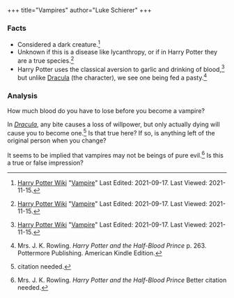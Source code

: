 +++
title="Vampires"
author="Luke Schierer"
+++

### Facts

* Considered a dark creature.[^211115-3]
* Unknown if this is a disease like lycanthropy, or if in Harry Potter they are
  a true species.[^211115-4]
* Harry Potter uses the classical aversion to garlic and drinking of
  blood,[^211115-5] but unlike [Dracula][] (the character), we see one being
  fed a pasty.[^211115-6]

### Analysis

How much blood do you have to lose before you become a vampire?

In _[Dracula][]_, any bite causes a loss of willpower, but only actually dying will
cause you to become one.[^210513-6]  Is that true here?  If so, is anything
left of the original person when you change?

It seems to be implied that vampires may not be beings of pure evil.[^210513-7] 
Is this a true or false impression?


[^210513-7]: Mrs. J. K. Rowling. _Harry Potter and the Half-Blood Prince_
    Better citation needed.

[^210513-6]: citation needed.

[Dracula]: https://www.gutenberg.org/ebooks/345

[^211115-3]: [Harry Potter Wiki](https://harrypotter.fandom.com/wiki/)
    "[Vampire](https://harrypotter.fandom.com/wiki/Vampire)"
    Last Edited: 2021-09-17. Last Viewed: 2021-11-15. 

[^211115-4]: [Harry Potter Wiki](https://harrypotter.fandom.com/wiki/)
    "[Vampire](https://harrypotter.fandom.com/wiki/Vampire)"
    Last Edited: 2021-09-17. Last Viewed: 2021-11-15. 

[^211115-5]: [Harry Potter Wiki](https://harrypotter.fandom.com/wiki/)
    "[Vampire](https://harrypotter.fandom.com/wiki/Vampire)"
    Last Edited: 2021-09-17. Last Viewed: 2021-11-15. 

[^211115-6]: Mrs. J. K. Rowling.
    _Harry Potter and the Half-Blood Prince_
    p. 263. Pottermore Publishing. American Kindle Edition. 


